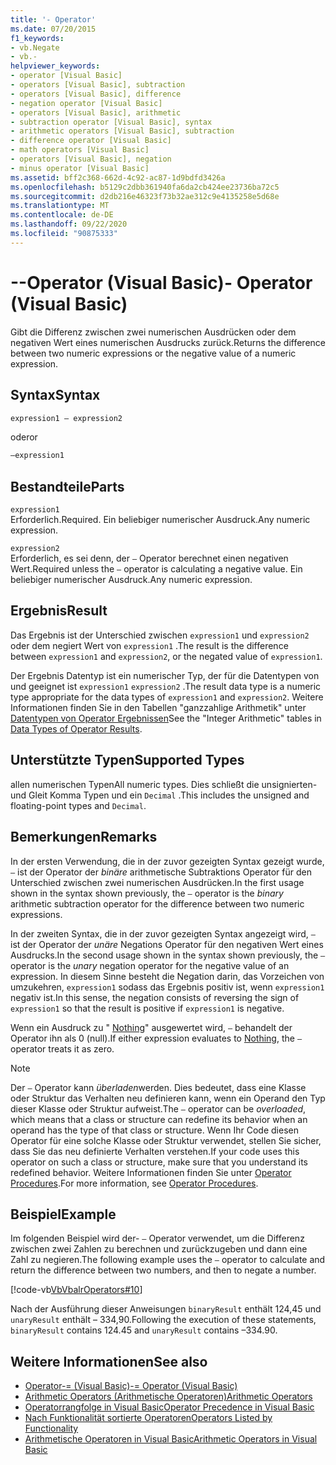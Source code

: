 ```yaml
---
title: '- Operator'
ms.date: 07/20/2015
f1_keywords:
- vb.Negate
- vb.-
helpviewer_keywords:
- operator [Visual Basic]
- operators [Visual Basic], subtraction
- operators [Visual Basic], difference
- negation operator [Visual Basic]
- operators [Visual Basic], arithmetic
- subtraction operator [Visual Basic], syntax
- arithmetic operators [Visual Basic], subtraction
- difference operator [Visual Basic]
- math operators [Visual Basic]
- operators [Visual Basic], negation
- minus operator [Visual Basic]
ms.assetid: bff2c368-662d-4c92-ac87-1d9bdfd3426a
ms.openlocfilehash: b5129c2dbb361940fa6da2cb424ee23736ba72c5
ms.sourcegitcommit: d2db216e46323f73b32ae312c9e4135258e5d68e
ms.translationtype: MT
ms.contentlocale: de-DE
ms.lasthandoff: 09/22/2020
ms.locfileid: "90875333"
---
```

# <a name="--operator-visual-basic"></a><span data-ttu-id="4cf5c-102">--Operator (Visual Basic)</span><span class="sxs-lookup"><span data-stu-id="4cf5c-102">- Operator (Visual Basic)</span></span>

<span data-ttu-id="4cf5c-103">Gibt die Differenz zwischen zwei numerischen Ausdrücken oder dem negativen Wert eines numerischen Ausdrucks zurück.</span><span class="sxs-lookup"><span data-stu-id="4cf5c-103">Returns the difference between two numeric expressions or the negative value of a numeric expression.</span></span>  
  
## <a name="syntax"></a><span data-ttu-id="4cf5c-104">Syntax</span><span class="sxs-lookup"><span data-stu-id="4cf5c-104">Syntax</span></span>  
  
```vb  
expression1 – expression2
```
  
<span data-ttu-id="4cf5c-105">oder</span><span class="sxs-lookup"><span data-stu-id="4cf5c-105">or</span></span>

```vb  
–expression1  
```  
  
## <a name="parts"></a><span data-ttu-id="4cf5c-106">Bestandteile</span><span class="sxs-lookup"><span data-stu-id="4cf5c-106">Parts</span></span>  

 `expression1`  
 <span data-ttu-id="4cf5c-107">Erforderlich.</span><span class="sxs-lookup"><span data-stu-id="4cf5c-107">Required.</span></span> <span data-ttu-id="4cf5c-108">Ein beliebiger numerischer Ausdruck.</span><span class="sxs-lookup"><span data-stu-id="4cf5c-108">Any numeric expression.</span></span>  
  
 `expression2`  
 <span data-ttu-id="4cf5c-109">Erforderlich, es sei denn, der `–` Operator berechnet einen negativen Wert.</span><span class="sxs-lookup"><span data-stu-id="4cf5c-109">Required unless the `–` operator is calculating a negative value.</span></span> <span data-ttu-id="4cf5c-110">Ein beliebiger numerischer Ausdruck.</span><span class="sxs-lookup"><span data-stu-id="4cf5c-110">Any numeric expression.</span></span>  
  
## <a name="result"></a><span data-ttu-id="4cf5c-111">Ergebnis</span><span class="sxs-lookup"><span data-stu-id="4cf5c-111">Result</span></span>  

 <span data-ttu-id="4cf5c-112">Das Ergebnis ist der Unterschied zwischen `expression1` und `expression2` oder dem negiert Wert von `expression1` .</span><span class="sxs-lookup"><span data-stu-id="4cf5c-112">The result is the difference between `expression1` and `expression2`, or the negated value of `expression1`.</span></span>  
  
 <span data-ttu-id="4cf5c-113">Der Ergebnis Datentyp ist ein numerischer Typ, der für die Datentypen von und geeignet ist `expression1` `expression2` .</span><span class="sxs-lookup"><span data-stu-id="4cf5c-113">The result data type is a numeric type appropriate for the data types of `expression1` and `expression2`.</span></span> <span data-ttu-id="4cf5c-114">Weitere Informationen finden Sie in den Tabellen "ganzzahlige Arithmetik" unter [Datentypen von Operator Ergebnissen](data-types-of-operator-results.md)</span><span class="sxs-lookup"><span data-stu-id="4cf5c-114">See the "Integer Arithmetic" tables in [Data Types of Operator Results](data-types-of-operator-results.md).</span></span>  
  
## <a name="supported-types"></a><span data-ttu-id="4cf5c-115">Unterstützte Typen</span><span class="sxs-lookup"><span data-stu-id="4cf5c-115">Supported Types</span></span>  

 <span data-ttu-id="4cf5c-116">allen numerischen Typen</span><span class="sxs-lookup"><span data-stu-id="4cf5c-116">All numeric types.</span></span> <span data-ttu-id="4cf5c-117">Dies schließt die unsignierten-und Gleit Komma Typen und ein `Decimal` .</span><span class="sxs-lookup"><span data-stu-id="4cf5c-117">This includes the unsigned and floating-point types and `Decimal`.</span></span>  
  
## <a name="remarks"></a><span data-ttu-id="4cf5c-118">Bemerkungen</span><span class="sxs-lookup"><span data-stu-id="4cf5c-118">Remarks</span></span>  

 <span data-ttu-id="4cf5c-119">In der ersten Verwendung, die in der zuvor gezeigten Syntax gezeigt wurde, `–` ist der Operator der *binäre* arithmetische Subtraktions Operator für den Unterschied zwischen zwei numerischen Ausdrücken.</span><span class="sxs-lookup"><span data-stu-id="4cf5c-119">In the first usage shown in the syntax shown previously, the `–` operator is the *binary* arithmetic subtraction operator for the difference between two numeric expressions.</span></span>  
  
 <span data-ttu-id="4cf5c-120">In der zweiten Syntax, die in der zuvor gezeigten Syntax angezeigt wird, `–` ist der Operator der *unäre* Negations Operator für den negativen Wert eines Ausdrucks.</span><span class="sxs-lookup"><span data-stu-id="4cf5c-120">In the second usage shown in the syntax shown previously, the `–` operator is the *unary* negation operator for the negative value of an expression.</span></span> <span data-ttu-id="4cf5c-121">In diesem Sinne besteht die Negation darin, das Vorzeichen von umzukehren, `expression1` sodass das Ergebnis positiv ist, wenn `expression1` negativ ist.</span><span class="sxs-lookup"><span data-stu-id="4cf5c-121">In this sense, the negation consists of reversing the sign of `expression1` so that the result is positive if `expression1` is negative.</span></span>  
  
 <span data-ttu-id="4cf5c-122">Wenn ein Ausdruck zu " [Nothing](../nothing.md)" ausgewertet wird, `–` behandelt der Operator ihn als 0 (null).</span><span class="sxs-lookup"><span data-stu-id="4cf5c-122">If either expression evaluates to [Nothing](../nothing.md), the `–` operator treats it as zero.</span></span>  
  
> [!NOTE]
> <span data-ttu-id="4cf5c-123">Der `–` Operator kann *überladen*werden. Dies bedeutet, dass eine Klasse oder Struktur das Verhalten neu definieren kann, wenn ein Operand den Typ dieser Klasse oder Struktur aufweist.</span><span class="sxs-lookup"><span data-stu-id="4cf5c-123">The `–` operator can be *overloaded*, which means that a class or structure can redefine its behavior when an operand has the type of that class or structure.</span></span> <span data-ttu-id="4cf5c-124">Wenn Ihr Code diesen Operator für eine solche Klasse oder Struktur verwendet, stellen Sie sicher, dass Sie das neu definierte Verhalten verstehen.</span><span class="sxs-lookup"><span data-stu-id="4cf5c-124">If your code uses this operator on such a class or structure, make sure that you understand its redefined behavior.</span></span> <span data-ttu-id="4cf5c-125">Weitere Informationen finden Sie unter [Operator Procedures](../../programming-guide/language-features/procedures/operator-procedures.md).</span><span class="sxs-lookup"><span data-stu-id="4cf5c-125">For more information, see [Operator Procedures](../../programming-guide/language-features/procedures/operator-procedures.md).</span></span>  
  
## <a name="example"></a><span data-ttu-id="4cf5c-126">Beispiel</span><span class="sxs-lookup"><span data-stu-id="4cf5c-126">Example</span></span>  

 <span data-ttu-id="4cf5c-127">Im folgenden Beispiel wird der- `–` Operator verwendet, um die Differenz zwischen zwei Zahlen zu berechnen und zurückzugeben und dann eine Zahl zu negieren.</span><span class="sxs-lookup"><span data-stu-id="4cf5c-127">The following example uses the `–` operator to calculate and return the difference between two numbers, and then to negate a number.</span></span>  
  
 [!code-vb[VbVbalrOperators#10](~/samples/snippets/visualbasic/VS_Snippets_VBCSharp/VbVbalrOperators/VB/Class1.vb#10)]  
  
 <span data-ttu-id="4cf5c-128">Nach der Ausführung dieser Anweisungen `binaryResult` enthält 124,45 und `unaryResult` enthält – 334,90.</span><span class="sxs-lookup"><span data-stu-id="4cf5c-128">Following the execution of these statements, `binaryResult` contains 124.45 and `unaryResult` contains –334.90.</span></span>  
  
## <a name="see-also"></a><span data-ttu-id="4cf5c-129">Weitere Informationen</span><span class="sxs-lookup"><span data-stu-id="4cf5c-129">See also</span></span>

- [<span data-ttu-id="4cf5c-130">Operator-= (Visual Basic)</span><span class="sxs-lookup"><span data-stu-id="4cf5c-130">-= Operator (Visual Basic)</span></span>](subtraction-assignment-operator.md)
- [<span data-ttu-id="4cf5c-131">Arithmetic Operators (Arithmetische Operatoren)</span><span class="sxs-lookup"><span data-stu-id="4cf5c-131">Arithmetic Operators</span></span>](arithmetic-operators.md)
- [<span data-ttu-id="4cf5c-132">Operatorrangfolge in Visual Basic</span><span class="sxs-lookup"><span data-stu-id="4cf5c-132">Operator Precedence in Visual Basic</span></span>](operator-precedence.md)
- [<span data-ttu-id="4cf5c-133">Nach Funktionalität sortierte Operatoren</span><span class="sxs-lookup"><span data-stu-id="4cf5c-133">Operators Listed by Functionality</span></span>](operators-listed-by-functionality.md)
- [<span data-ttu-id="4cf5c-134">Arithmetische Operatoren in Visual Basic</span><span class="sxs-lookup"><span data-stu-id="4cf5c-134">Arithmetic Operators in Visual Basic</span></span>](../../programming-guide/language-features/operators-and-expressions/arithmetic-operators.md)
